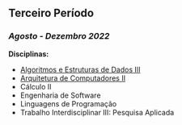## Terceiro Período

### *Agosto - Dezembro 2022*

**Disciplinas:**
- [Algoritmos e Estruturas de Dados III](https://github.com/RickFuriati/Computer-Science/tree/main/Terceiro%20Per%C3%ADodo/AEDS%20III)
- [Arquitetura de Computadores II](https://github.com/RickFuriati/Computer-Science/tree/main/Terceiro%20Per%C3%ADodo/AC%20II)
- Cálculo II
- Engenharia de Software
- Linguagens de Programação
- Trabalho Interdisciplinar III: Pesquisa Aplicada

